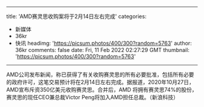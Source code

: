 
---
title: 'AMD赛灵思收购案将于2月14日左右完成'
categories: 
 - 新媒体
 - 36kr
 - 快讯
headimg: 'https://picsum.photos/400/300?random=5763'
author: 36kr
comments: false
date: Fri, 11 Feb 2022 02:27:29 GMT
thumbnail: 'https://picsum.photos/400/300?random=5763'
---

<div>   
AMD公司发布新闻，称已获得了有关收购赛灵思的所有必要批准，包括所有必要的政府许可，这笔交易预计将在2月14日左右完成。据报道，2020年10月27日，AMD宣布斥资350亿美元收购赛灵思。合并后，AMD 将拥有赛灵思74%的股份，赛灵思的现任CEO兼总裁Victor Peng将加入AMD担任总裁。（新浪科技）  
</div>
            